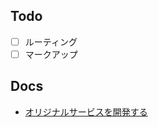 ## Todo

- [ ] ルーティング
- [ ] マークアップ

## Docs

- [オリジナルサービスを開発する](https://to.camp/lesson?v=fBTqHPE1BIwHb8BAgD1Q&cause=h593RfPIXvL5SXaxLkGI)
